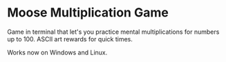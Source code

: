 # Moose Multiplication Game

Game in terminal that let's you practice mental multiplications for numbers up to 100. ASCII art rewards for quick times.

Works now on Windows and Linux.
